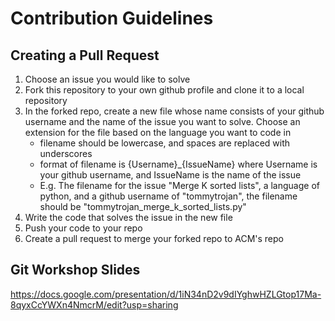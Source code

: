 # Contribution Guidelines

## Creating a Pull Request
1. Choose an issue you would like to solve
1. Fork this repository to your own github profile and clone it to a local repository
1. In the forked repo, create a new file whose name consists of your github username and the name of the issue you want to solve. Choose an extension for the file based on the language you want to code in
    * filename should be lowercase, and spaces are replaced with underscores
    * format of filename is {Username}_{IssueName} where Username is your github username, and IssueName is the name of the issue
    * E.g. The filename for the issue "Merge K sorted lists", a language of python, and a github username of "tommytrojan", the filename should be "tommytrojan_merge_k_sorted_lists.py"
1. Write the code that solves the issue in the new file
1. Push your code to your repo
1. Create a pull request to merge your forked repo to ACM's repo

## Git Workshop Slides
https://docs.google.com/presentation/d/1iN34nD2v9dIYghwHZLGtop17Ma-8qyxCcYWXn4NmcrM/edit?usp=sharing
